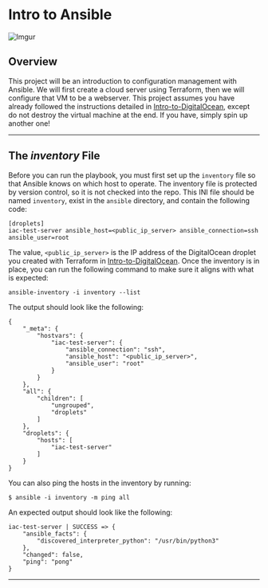 # Intro to Ansible #

![Imgur](https://i.imgur.com/73pb1Do.jpg)

## Overview ##

This project will be an introduction to configuration management with Ansible. We will first create a cloud server using Terraform, then we will configure that VM to be a webserver. This project assumes you have already followed the instructions detailed in [Intro-to-DigitalOcean](https://github.com/IaC-Unleashed/Intro-to-DigitalOcean), except do not destroy the virtual machine at the end. If you have, simply spin up another one!

---

## The *inventory* File ##

Before you can run the playbook, you must first set up the `inventory` file so that Ansible knows on which host to operate. The inventory file is protected by version control, so it is not checked into the repo. This INI file should be named `inventory`, exist in the `ansible` directory, and contain the following code:

```
[droplets]
iac-test-server ansible_host=<public_ip_server> ansible_connection=ssh ansible_user=root 
```

The value, `<public_ip_server>` is the IP address of the DigitalOcean droplet you created with Terraform in [Intro-to-DigitalOcean](https://github.com/IaC-Unleashed/Intro-to-DigitalOcean). Once the inventory is in place, you can run the following command to make sure it aligns with what is expected:

```shell
ansible-inventory -i inventory --list
```

The output should look like the following:

```shell
{
    "_meta": {
        "hostvars": {
            "iac-test-server": {
                "ansible_connection": "ssh",
                "ansible_host": "<public_ip_server>",
                "ansible_user": "root"
            }
        }
    },
    "all": {
        "children": [
            "ungrouped",
            "droplets"
        ]
    },
    "droplets": {
        "hosts": [
            "iac-test-server"
        ]
    }
}
```

You can also ping the hosts in the inventory by running:

```shell
$ ansible -i inventory -m ping all
```

An expected output should look like the following:

```shell
iac-test-server | SUCCESS => {
    "ansible_facts": {
        "discovered_interpreter_python": "/usr/bin/python3"
    },
    "changed": false,
    "ping": "pong"
}
```
---

